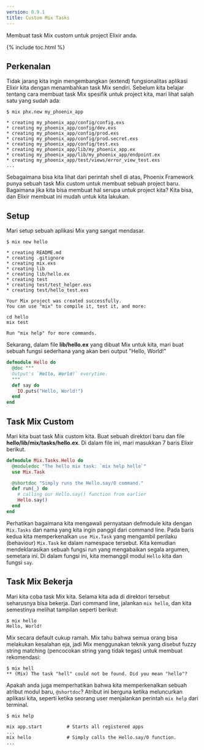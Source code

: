 ```yaml
---
version: 0.9.1
title: Custom Mix Tasks 
---
```


Membuat task Mix custom untuk project Elixir anda.

{% include toc.html %}

## Perkenalan 

Tidak jarang kita ingin mengembangkan (extend) fungsionalitas aplikasi Elixir kita dengan menambahkan task Mix sendiri. Sebelum kita belajar tentang cara membuat task Mix spesifik untuk project kita, mari lihat salah satu yang sudah ada:

```shell
$ mix phx.new my_phoenix_app

* creating my_phoenix_app/config/config.exs
* creating my_phoenix_app/config/dev.exs
* creating my_phoenix_app/config/prod.exs
* creating my_phoenix_app/config/prod.secret.exs
* creating my_phoenix_app/config/test.exs
* creating my_phoenix_app/lib/my_phoenix_app.ex
* creating my_phoenix_app/lib/my_phoenix_app/endpoint.ex
* creating my_phoenix_app/test/views/error_view_test.exs
...
```

Sebagaimana bisa kita lihat dari perintah shell di atas, Phoenix Framework punya sebuah task Mix custom untuk membuat sebuah project baru. Bagaimana jika kita bisa membuat hal serupa untuk project kita? Kita bisa, dan Elixir membuat ini mudah untuk kita lakukan.

## Setup

Mari setup sebuah aplikasi Mix yang sangat mendasar.

```shell
$ mix new hello

* creating README.md
* creating .gitignore
* creating mix.exs
* creating lib
* creating lib/hello.ex
* creating test
* creating test/test_helper.exs
* creating test/hello_test.exs

Your Mix project was created successfully.
You can use "mix" to compile it, test it, and more:

cd hello
mix test

Run "mix help" for more commands.
```

Sekarang, dalam file **lib/hello.ex** yang dibuat Mix untuk kita, mari buat sebuah fungsi sederhana yang akan beri output "Hello, World!"

```elixir
defmodule Hello do
  @doc """
  Output's `Hello, World!` everytime.
  """
  def say do
    IO.puts("Hello, World!")
  end
end
```

## Task Mix Custom

Mari kita buat task Mix custom kita. Buat sebuah direktori baru dan file **hello/lib/mix/tasks/hello.ex**. Di dalam file ini, mari masukkan 7 baris Elixir berikut.

```elixir
defmodule Mix.Tasks.Hello do
  @moduledoc "The hello mix task: `mix help hello`"
  use Mix.Task

  @shortdoc "Simply runs the Hello.say/0 command."
  def run(_) do
    # calling our Hello.say() function from earlier
    Hello.say()
  end
end
```

Perhatikan bagaimana kita mengawali pernyataan defmodule kita dengan `Mix.Tasks` dan nama yang kita ingin panggil dari command line. Pada baris kedua kita memperkenalkan `use Mix.Task` yang mengambil perilaku (behaviour) `Mix.Task` ke dalam namespace tersebut. Kita kemudian mendeklarasikan sebuah fungsi run yang mengabaikan segala argumen, semetara ini. Di dalam fungsi ini, kita memanggil modul `Hello` kita dan fungsi `say`.

## Task Mix Bekerja

Mari kita coba task Mix kita. Selama kita ada di direktori tersebut seharusnya bisa bekerja. Dari command line, jalankan `mix hello`, dan kita semestinya melihat tampilan seperti berikut:

```shell
$ mix hello
Hello, World!
```

Mix secara default cukup ramah. Mix tahu bahwa semua orang bisa melakukan kesalahan eja, jadi Mix menggunakan teknik yang disebut fuzzy string matching (pencocokan string yang tidak tegas) untuk membuat rekomendasi:

```shell
$ mix hell
** (Mix) The task "hell" could not be found. Did you mean "hello"?
```

Apakah anda juga memperhatikan bahwa kita memperkenalkan sebuah atribut modul baru, `@shortdoc`? Atribut ini berguna ketika meluncurkan aplikasi kita, seperti ketika seorang user menjalankan perintah `mix help` dari terminal.

```shell
$ mix help

mix app.start         # Starts all registered apps
...
mix hello             # Simply calls the Hello.say/0 function.
...
```
